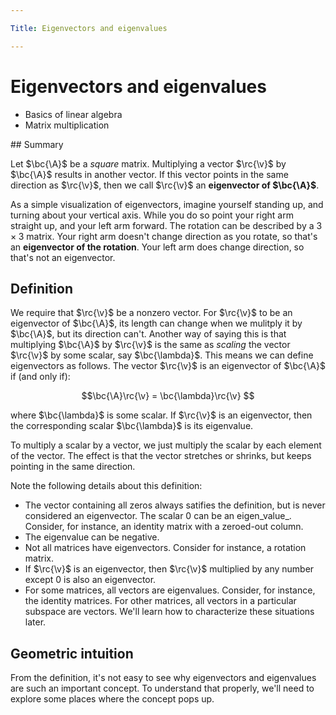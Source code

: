 ```yaml
---

Title: Eigenvectors and eigenvalues

---
```


<h1>Eigenvectors and eigenvalues</h1>

<ul class="dep">
<li>Basics of linear algebra</li>
<li>Matrix multiplication</li>
</ul>
## Summary 

Let $\bc{\A}$ be a _square_ matrix. Multiplying a vector $\rc{\v}$ by $\bc{\A}$ results in another vector. If this vector points in the same direction as $\rc{\v}$, then we call $\rc{\v}$ an **eigenvector of $\bc{\A}$**.

As a simple visualization of eigenvectors, imagine yourself standing up, and turning about your vertical axis. While you do so point your <span class="rc">right arm</span> straight up, and your <span class="gc">left arm</span> forward. The rotation can be described by a $3 \times 3$ matrix. Your <span class="rc">right arm</span> doesn't change direction as you rotate, so that's an **eigenvector of the rotation**. Your <span class="gc">left arm</span> does change direction, so that's not an eigenvector.

## Definition

We require that $\rc{\v}$ be a nonzero vector. For $\rc{\v}$ to be an eigenvector of $\bc{\A}$, its length can change when we mulitply it by $\bc{\A}$, but its direction can't. Another way of saying this is that multiplying $\bc{\A}$ by $\rc{\v}$ is the same as _scaling_ the vector $\rc{\v}$ by some scalar, say $\bc{\lambda}$. This means we can define eigenvectors as follows. The vector $\rc{\v}$ is an eigenvector of $\bc{\A}$ if (and only if):

$$\bc{\A}\rc{\v} = \bc{\lambda}\rc{\v}
$$

where $\bc{\lambda}$ is some scalar. If $\rc{\v}$ is an eigenvector, then the corresponding scalar $\bc{\lambda}$ is its eigenvalue.

<aside>To multiply a scalar by a vector, we just multiply the scalar by each element of the vector. The effect is that the vector stretches or shrinks, but keeps pointing in the same direction.
</aside>

Note the following details about this definition:

* The vector containing all zeros always satifies the definition, but is never considered an eigenvector. The scalar $0$ can be an eigen_value_. Consider, for instance, an identity  matrix with a zeroed-out column.
* The eigenvalue can be negative.
* Not all matrices have eigenvectors. Consider for instance, a rotation matrix.
* If $\rc{\v}$ is an eigenvector, then $\rc{\v}$ multiplied by any number except 0 is also an eigenvector.
* For some matrices, all vectors are eigenvalues. Consider, for instance, the identity matrices. For other matrices, all vectors in a particular subspace are vectors. We'll learn how to characterize these situations later.


## Geometric intuition

From the definition, it's not easy to see why eigenvectors and eigenvalues are such an important concept. To understand that properly, we'll need to explore some places where the concept pops up.